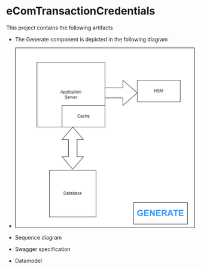 # eComTransactionCredentials

This project contains the following artifacts

- The Generate component is depicted in the following diagram
- 
    ![Generate.png](Diagrams%2FGenerate.png)

- Sequence diagram
- Swagger specification
- Datamodel